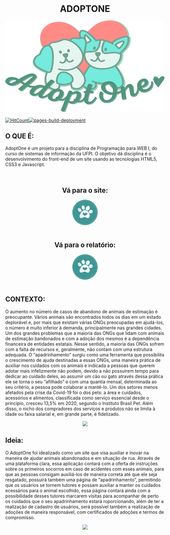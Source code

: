 
<div align="center">
  <h1>ADOPTONE</h1>
  <img src="./assets/logoV2.svg">
</div>

[![HitCount](http://hits.dwyl.com/certainlyWrong/AdoptOne.svg)](http://hits.dwyl.com/certainlyWrong/AdoptOne)[![pages-build-deployment](https://github.com/certainlyWrong/AdoptOne/actions/workflows/pages/pages-build-deployment/badge.svg)](https://github.com/certainlyWrong/AdoptOne/actions/workflows/pages/pages-build-deployment)

## O QUE É:
AdoptOne é um projeto para a disciplina de Programação para WEB I, do curso de sistemas de informação da  UFPI. O objetivo dá disciplina é o desenvolvimento do front-end de um site usando as tecnologias HTML5, CSS3 e Javascript.

<br>
<div align="center">
  <H2>Vá para o site:</H2>
  <a href="https://certainlywrong.github.io/AdoptOne"><img src="./assets/icons/button.svg" width="80"></a>
  <br>
  <br>
  <H2>Vá para o relatório:</H2>
  <a href="./relatorio.pdf"><img src="./assets/icons/button.svg" width="80"></a>
</div>
<br>

## CONTEXTO:
O aumento no número de casos de abandono de animais de estimação é preocupante. Vários animais são encontrados todos os dias em um estado deplorável e, por mais que existam várias ONGs preocupadas em ajudá-los, o número é muito inferior à demanda, principalmente nas grandes cidades. Um dos grandes problemas que a maioria das ONGs que lidam com animais de estimação bandonados e com a adoção dos mesmos é a dependência financeira de entidades estatais. Nesse sentido, a maioria das ONGs sofrem com a falta de recursos e, geralmente, não contam com uma estrutura adequada. O “apadrinhamento” surgiu como uma ferramenta que possibilita o crescimento de ajuda destinadas a essas ONGs, uma maneira prática de auxiliar nos cuidados com os animais e indicada a pessoas que querem adotar mais infelizmente não podem, devido a não possuírem tempo para dedicar ao cuidado deles, ao assumir um cão ou gato através dessa prática ele se torna o seu “afilhado” e com uma quantia mensal, determinada ao seu critério, a pessoa pode colaborar a mantê-lo. Um dos setores menos afetados pela crise da Covid-19 foi o dos pets: a área e cuidados, acessórios e alimentos, classificada como serviço essencial desde o princípio, cresceu 13,5% em 2020, segundo o Instituto Brasil Pet. Além disso, o nicho dos compradores dos serviços e produtos não se limita à idade ou faixa salarial e, em grande parte, é fidelizado.

<div align="center">
  <img src="https://i.pinimg.com/originals/b4/b8/6e/b4b86e2f95381b402e71fd3089d370ab.gif" width="150">
</div>

## Ideia:
O AdoptOne foi idealizado como um site que visa auxiliar e inovar na maneira de ajudar animais abandonados e em situação de rua. Através de uma plataforma clara, essa aplicação contará com a oferta de instruções sobre os primeiros socorros em caso de acidentes com esses animais, para que as pessoas consigam auxiliá-los de maneira correta até que ele seja resgatado, possuirá também uma página de “apadrinhamento”, permitindo que os usuários se tornem tutores e possam auxiliar a manter os cuidados ecessários para o animal escolhido, essa página contará ainda com a possibilidade desses tutores marcarem visitas para acompanhar de perto os cuidados que o seu apadrinhamento estará roporcionando, além de ter a realização de cadastro de usuários, será possível também a realização de adoções de maneira responsável, com certificados de adoções e termos de compromisso.

<div align="center">
  <img src="https://i.pinimg.com/originals/85/67/51/856751fd464e7268c1665818e6b7c274.gif" width="150">
</div>
